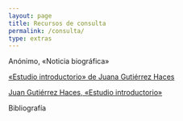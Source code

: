 ```yaml
---
layout: page
title: Recursos de consulta
permalink: /consulta/
type: extras
---
```


Anónimo, «Noticia biográfica»

 <a class="no-underline" href="{{ site.baseurl }}/consulta/JGHestudio09.html">«Estudio introductorio» de Juana Gutiérrez Haces</a>

 <a class="no-underline" href="{{ site.baseurl }}/JGHestudio09.html">Juan Gutiérrez Haces, «Estudio introductorio» </a>


 Bibliografía

